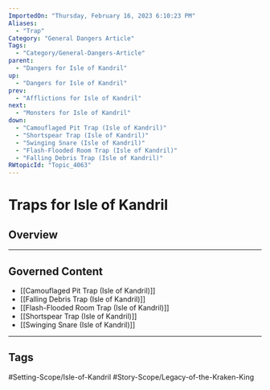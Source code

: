 ```yaml
---
ImportedOn: "Thursday, February 16, 2023 6:10:23 PM"
Aliases:
  - "Trap"
Category: "General Dangers Article"
Tags:
  - "Category/General-Dangers-Article"
parent:
  - "Dangers for Isle of Kandril"
up:
  - "Dangers for Isle of Kandril"
prev:
  - "Afflictions for Isle of Kandril"
next:
  - "Monsters for Isle of Kandril"
down:
  - "Camouflaged Pit Trap (Isle of Kandril)"
  - "Shortspear Trap (Isle of Kandril)"
  - "Swinging Snare (Isle of Kandril)"
  - "Flash-Flooded Room Trap (Isle of Kandril)"
  - "Falling Debris Trap (Isle of Kandril)"
RWtopicId: "Topic_4063"
---
```

# Traps for Isle of Kandril
## Overview
---
## Governed Content
- [[Camouflaged Pit Trap (Isle of Kandril)]]
- [[Falling Debris Trap (Isle of Kandril)]]
- [[Flash-Flooded Room Trap (Isle of Kandril)]]
- [[Shortspear Trap (Isle of Kandril)]]
- [[Swinging Snare (Isle of Kandril)]]


---
## Tags
#Setting-Scope/Isle-of-Kandril #Story-Scope/Legacy-of-the-Kraken-King

